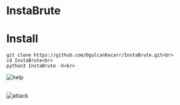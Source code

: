 # InstaBrute
# Install
```
git clone https://github.com/OgulcanKacarr/InstaBrute.git<br>
cd InstaBrute<br>
python3 InstaBrute -h<br>
```

![help](https://github.com/OgulcanKacarr/InstaBrute/blob/main/İmages/help.pnp.png)<br><br>

![attack](https://github.com/OgulcanKacarr/InstaBrute/blob/main/İmages/Attack.png)<br><br>
